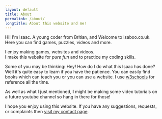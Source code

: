```yaml
---
layout: default
title: About
permalink: /about/
longtitle: About this website and me!
---
```

Hi!
I'm Isaac. A young coder from Britian, and Welcome to isaboo.co.uk. Here you can find games, puzzles, videos and more.

I enjoy making games, websites and videos.  
I make this website for _pure fun_ and to practice my coding skills. 

Some of you may be thinking: Hey! How do I do what this Isaac has done? Well it's quite easy to learn if you have the patience. You can easily find books which can teach you or you can use a website. I use [w3schools](https://www.w3schools.com) for reference all the time.

As well as what I just mentioned, I might be making some video tutorials on a future youtube channel so hang in there for those!

I hope you enjoy using this website. If you have any suggestions, requests, or complaints then [visit my contact page](/contact/).
